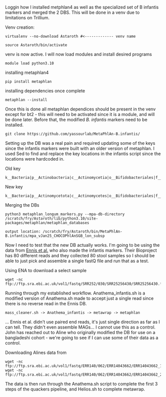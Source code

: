 Loggin how I installed metphlan4 as well as the specialized set of B infantis markers and merged the 2 DBS. This will be done in a venv due to limitations on Trillium. 

Venv creation: 
```
virtualenv --no-download Astaroth #<------------- venv name 

source Astaroth/bin/activate 
```
venv is now active. I will now load modules and install desired programs 

```
module load python3.10
```
installing metaphlan4 
```
pip install metaphlan
```
installing dependencies once complete 
```
metaphlan --install
```
Once this is done all metaphlan dependices should be present in the venv except for bt2 - this will need to be activated since it is a module, and will be done later. 
Before that, the modified *B. infantis* markers need to be installed. 

```
git clone https://github.com/yassourlab/MetaPhlAn-B.infantis/
```

Setting up the DB was a real pain and required updating some of the keys since the infantis markers were built with an older version of metaphlan. I used Sed to find and replace the key locations in the infantis script since the locations were hardcoded in. 

Old key
```
k__Bacteria|p__Actinobacteria|c__Actinomycetia|o__Bifidobacteriales|f__Bifidobacteriaceae|g__Bifidobacterium|s__Bifidobacterium_longum|t__SGB17248
```
New key
```
k__Bacteria|p__Actinomycetota|c__Actinomycetes|o__Bifidobacteriales|f__Bifidobacteriaceae|g__Bifidobacterium|s__Bifidobacterium_longum|t__SGB17248
```
Merging the DBs
```
python3 metaphlan_longum_markers.py --mpa-db-directory /scratch/fry/Astaroth/lib/python3.10/site-packages/metaphlan/metaphlan_databases

output location: /scratch/fry/Astaroth/bin/MetaPhlAn-B.infantis/mpa_vJan25_CHOCOPhlAnSGB_lon_subsp
```

Now I need to test that the new DB actually works. I'm going to be using the data from [Ennis et al.](https://www.nature.com/articles/s41467-024-45209-y) who also made the infantis markers. Their Bioproject has 80 different reads and they collected 80 stool samples so I should be able to just pick and assemble a single fastQ file and run that as a test. 

Using ENA to download a select sample 
```
wget -nc ftp://ftp.sra.ebi.ac.uk/vol1/fastq/SRR252/030/SRR25256430/SRR25256430.fastq.gz
```

Running through my established workflow. Anathema_infantis.sh is a modified version of Anathema.sh made to accept just a single read since there is no reverse read in the Ennis DB. 

```
mass_cleaner.sh -> Anathema_infantis -> metawrap -> metaphlan
```

... Ennis et al. didn't use paired end reads, it's just single direction as far as I can tell. They didn't even assemble MAGs... I cannot use this as a control. John has reached out to Aline who originally modified the DB for use on a bangladeshi cohort - we're going to see if I can use some of their data as a control. 

Downloading Alines data from 
```
wget -nc ftp://ftp.sra.ebi.ac.uk/vol1/fastq/ERR140/062/ERR14043662/ERR14043662_1.fastq.gz
wget -nc ftp://ftp.sra.ebi.ac.uk/vol1/fastq/ERR140/062/ERR14043662/ERR14043662_2.fastq.gz
```
The data is then run through the Anathema.sh script to complete the first 3 steps of the quackers pipeline, and Helios.sh to complete metawrap. 

